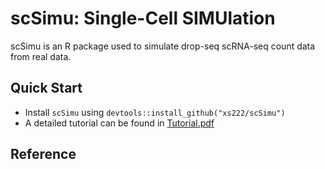 # scSimu: Single-Cell SIMUlation

scSimu is an R package used to simulate drop-seq scRNA-seq count data from real data.

## Quick Start
* Install `scSimu` using `devtools::install_github("xs222/scSimu")`
* A detailed tutorial can be found in [Tutorial.pdf][tutorial]

[tutorial]: https://github.com/xs222/scSimu/blob/master/vignettes/Tutorial.pdf

## Reference

